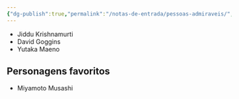 ```yaml
---
{"dg-publish":true,"permalink":"/notas-de-entrada/pessoas-admiraveis/","tags":["Romário👤"],"updated":"2024-02-24T13:34:34.202-03:00"}
---
```



- Jiddu Krishnamurti
- David Goggins
- Yutaka Maeno

## Personagens favoritos

- Miyamoto Musashi